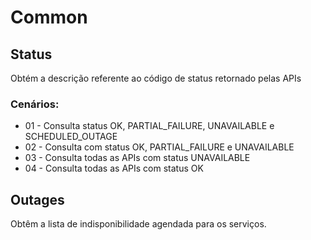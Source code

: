# Common



## Status
Obtém a descrição referente ao código de status retornado pelas APIs

### Cenários:
* 01 - Consulta status OK, PARTIAL_FAILURE, UNAVAILABLE e SCHEDULED_OUTAGE
* 02 - Consulta com status OK, PARTIAL_FAILURE e UNAVAILABLE
* 03 - Consulta todas as APIs com status UNAVAILABLE
* 04 - Consulta todas as APIs com status OK

## Outages
Obtêm a lista de indisponibilidade agendada para os serviços.
